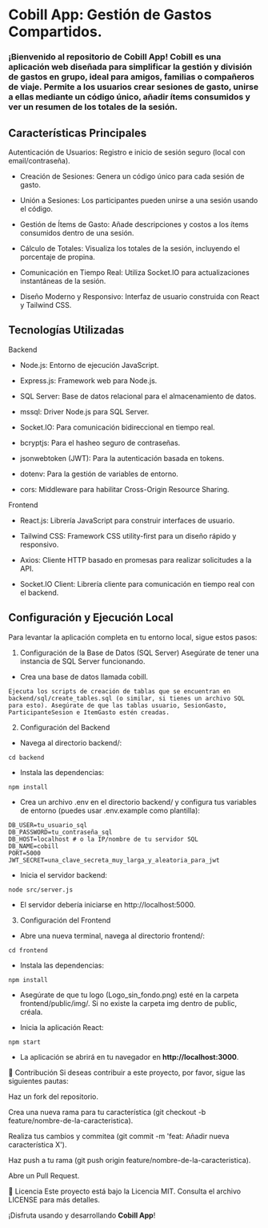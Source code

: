 # Cobill App: Gestión de Gastos Compartidos.

### ¡Bienvenido al repositorio de **Cobill App**! Cobill es una aplicación web diseñada para simplificar la gestión y división de gastos en grupo, ideal para amigos, familias o compañeros de viaje. Permite a los usuarios crear sesiones de gasto, unirse a ellas mediante un código único, añadir ítems consumidos y ver un resumen de los totales de la sesión.

## Características Principales
 Autenticación de Usuarios: Registro e inicio de sesión seguro (local con email/contraseña).

- Creación de Sesiones: Genera un código único para cada sesión de gasto.

- Unión a Sesiones: Los participantes pueden unirse a una sesión usando el código.

- Gestión de Ítems de Gasto: Añade descripciones y costos a los ítems consumidos dentro de una sesión.

- Cálculo de Totales: Visualiza los totales de la sesión, incluyendo el porcentaje de propina.

- Comunicación en Tiempo Real: Utiliza Socket.IO para actualizaciones instantáneas de la sesión.

- Diseño Moderno y Responsivo: Interfaz de usuario construida con React y Tailwind CSS.

## Tecnologías Utilizadas
Backend
- Node.js: Entorno de ejecución JavaScript.

- Express.js: Framework web para Node.js.

- SQL Server: Base de datos relacional para el almacenamiento de datos.

- mssql: Driver Node.js para SQL Server.

- Socket.IO: Para comunicación bidireccional en tiempo real.

- bcryptjs: Para el hasheo seguro de contraseñas.

- jsonwebtoken (JWT): Para la autenticación basada en tokens.

- dotenv: Para la gestión de variables de entorno.

- cors: Middleware para habilitar Cross-Origin Resource Sharing.

Frontend
- React.js: Librería JavaScript para construir interfaces de usuario.

- Tailwind CSS: Framework CSS utility-first para un diseño rápido y responsivo.

- Axios: Cliente HTTP basado en promesas para realizar solicitudes a la API.

- Socket.IO Client: Librería cliente para comunicación en tiempo real con el backend.

## Configuración y Ejecución Local
Para levantar la aplicación completa en tu entorno local, sigue estos pasos:

1. Configuración de la Base de Datos (SQL Server)
Asegúrate de tener una instancia de SQL Server funcionando.

- Crea una base de datos llamada cobill.

```Ejecuta los scripts de creación de tablas que se encuentran en backend/sql/create_tables.sql (o similar, si tienes un archivo SQL para esto). Asegúrate de que las tablas usuario, SesionGasto, ParticipanteSesion e ItemGasto estén creadas.```

2. Configuración del Backend
- Navega al directorio backend/:

```cd backend```

- Instala las dependencias:

```npm install```

- Crea un archivo .env en el directorio backend/ y configura tus variables de entorno (puedes usar .env.example como plantilla):
```
DB_USER=tu_usuario_sql
DB_PASSWORD=tu_contraseña_sql
DB_HOST=localhost # o la IP/nombre de tu servidor SQL
DB_NAME=cobill
PORT=5000
JWT_SECRET=una_clave_secreta_muy_larga_y_aleatoria_para_jwt
```
- Inicia el servidor backend:
```
node src/server.js
```
- El servidor debería iniciarse en http://localhost:5000.

3. Configuración del Frontend
- Abre una nueva terminal, navega al directorio frontend/:
```  
cd frontend
```
- Instala las dependencias:
```
npm install
```
- Asegúrate de que tu logo (Logo_sin_fondo.png) esté en la carpeta frontend/public/img/. Si no existe la carpeta img dentro de public, créala.

- Inicia la aplicación React:
```
npm start
```
- La aplicación se abrirá en tu navegador en **http://localhost:3000**.

🤝 Contribución
Si deseas contribuir a este proyecto, por favor, sigue las siguientes pautas:

Haz un fork del repositorio.

Crea una nueva rama para tu característica (git checkout -b feature/nombre-de-la-caracteristica).

Realiza tus cambios y commitea (git commit -m 'feat: Añadir nueva característica X').

Haz push a tu rama (git push origin feature/nombre-de-la-caracteristica).

Abre un Pull Request.

📄 Licencia
Este proyecto está bajo la Licencia MIT. Consulta el archivo LICENSE para más detalles.

¡Disfruta usando y desarrollando **Cobill App**!

